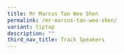 ```yaml
---
title: Mr Marcus Tan Wee Shen
permalink: /mr-marcus-tan-wee-shen/
variant: tiptap
description: ""
third_nav_title: Track Speakers
---
```


